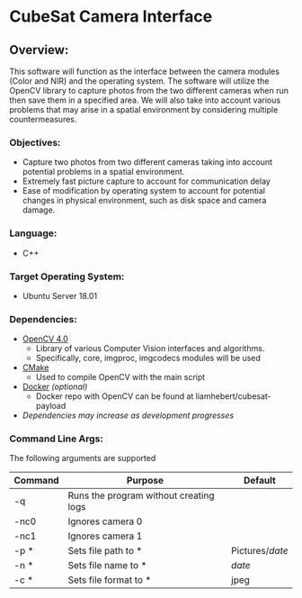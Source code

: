 
# CubeSat Camera Interface
## Overview: 
This software will function as the interface between the camera modules (Color and NIR) and the operating system. The software will utilize the OpenCV library to capture photos from the two different cameras when run then save them in a specified area. We will also take into account various problems that may arise in a spatial environment by considering multiple countermeasures.  

### Objectives: 
- Capture two photos from two different cameras taking into account potential problems in a spatial environment. 
- Extremely fast picture capture to account for communication delay
- Ease of modification by operating system to account for potential changes in physical environment, such as disk space and camera damage.

### Language: 
- C++

### Target Operating System:
- Ubuntu Server 18.01

### Dependencies: 
- [OpenCV 4.0](https://opencv.org/)
  - Library of various Computer Vision interfaces and algorithms. 
  - Specifically, core, imgproc, imgcodecs modules will be used
- [CMake](https://cmake.org/)
  - Used to compile OpenCV with the main script
- [Docker](https://www.docker.com/) *(optional)*
  - Docker repo with OpenCV can be found at liamhebert/cubesat-payload
- *Dependencies may increase as development progresses*

### Command Line Args:
The following arguments are supported

Command | Purpose | Default
------------ | ------------- | -------------
-q | Runs the program without creating logs | 
-nc0 | Ignores camera 0 |
-nc1 | Ignores camera 1 |
-p * | Sets file path to * | Pictures/*date*
-n * | Sets file name to * | *date*
-c * | Sets file format to * | jpeg

